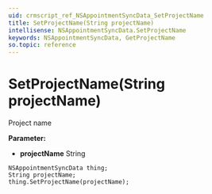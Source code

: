 ```yaml
---
uid: crmscript_ref_NSAppointmentSyncData_SetProjectName
title: SetProjectName(String projectName)
intellisense: NSAppointmentSyncData.SetProjectName
keywords: NSAppointmentSyncData, GetProjectName
so.topic: reference
---
```


# SetProjectName(String projectName)

Project name

**Parameter:** 
 - **projectName** String

```crmscript
NSAppointmentSyncData thing;
String projectName;
thing.SetProjectName(projectName);
```

